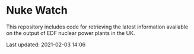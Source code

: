 # Nuke Watch

This repository includes code for retrieving the latest information available on the output of EDF nuclear power plants in the UK.

Last updated: 2021-02-03 14:06